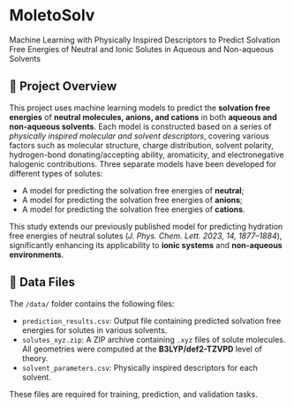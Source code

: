 # MoletoSolv
Machine Learning with Physically Inspired Descriptors to Predict Solvation Free Energies of Neutral and Ionic Solutes in Aqueous and Non-aqueous Solvents

## 📘 Project Overview

This project uses machine learning models to predict the **solvation free energies** of **neutral molecules, anions, and cations** in both **aqueous and non-aqueous solvents**.
Each model is constructed based on a series of *physically inspired molecular and solvent descriptors*, covering various factors such as molecular structure, charge distribution, solvent polarity, hydrogen-bond donating/accepting ability, aromaticity, and electronegative halogenic contributions.
Three separate models have been developed for different types of solutes:
- A model for predicting the solvation free energies of **neutral**;
- A model for predicting the solvation free energies of **anions**;
- A model for predicting the solvation free energies of **cations**.

This study extends our previously published model for predicting hydration free energies of neutral solutes (*J. Phys. Chem. Lett. 2023, 14, 1877–1884*), significantly enhancing its applicability to **ionic systems** and **non-aqueous environments**.

## 📂 Data Files

The `/data/` folder contains the following files:

- `prediction_results.csv`: Output file containing predicted solvation free energies for solutes in various solvents. 
- `solutes_xyz.zip`: A ZIP archive containing `.xyz` files of solute molecules. All geometries were computed at the **B3LYP/def2-TZVPD** level of theory.
- `solvent_parameters.csv`: Physically inspired descriptors for each solvent.

These files are required for training, prediction, and validation tasks.
